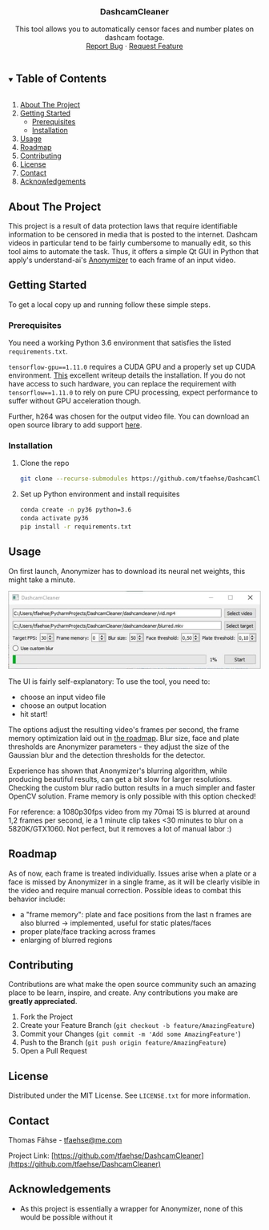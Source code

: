 <br />
<p align="center">
  <h3 align="center">DashcamCleaner</h3>

  <p align="center">
    This tool allows you to automatically censor faces and number plates on dashcam footage.
    <br />
    <a href="https://github.com/tfaehse/DashcamCleaner/issues">Report Bug</a>
    ·
    <a href="https://github.com/tfaehse/DashcamCleaner/issues">Request Feature</a>
  </p>
</p>



<!-- TABLE OF CONTENTS -->
<details open="open">
  <summary><h2 style="display: inline-block">Table of Contents</h2></summary>
  <ol>
    <li>
      <a href="#about-the-project">About The Project</a>
    </li>
    <li>
      <a href="#getting-started">Getting Started</a>
      <ul>
        <li><a href="#prerequisites">Prerequisites</a></li>
        <li><a href="#installation">Installation</a></li>
      </ul>
    </li>
    <li><a href="#usage">Usage</a></li>
    <li><a href="#roadmap">Roadmap</a></li>
    <li><a href="#contributing">Contributing</a></li>
    <li><a href="#license">License</a></li>
    <li><a href="#contact">Contact</a></li>
    <li><a href="#acknowledgements">Acknowledgements</a></li>
  </ol>
</details>



<!-- ABOUT THE PROJECT -->
## About The Project

This project is a result of data protection laws that require identifiable information to be censored in media that is posted to the internet. Dashcam videos in particular tend to be fairly cumbersome to manually edit, so this tool aims to automate the task. Thus, it offers a simple Qt GUI in Python that apply's understand-ai's [Anonymizer](https://github.com/understand-ai/anonymizer) to each frame of an input video. 

<!-- GETTING STARTED -->
## Getting Started

To get a local copy up and running follow these simple steps.

### Prerequisites

You need a working Python 3.6 environment that satisfies the listed `requirements.txt`.

`tensorflow-gpu==1.11.0` requires a CUDA GPU and a properly set up CUDA environment. [This](https://towardsdatascience.com/installing-tensorflow-with-cuda-cudnn-and-gpu-support-on-windows-10-60693e46e781) excellent writeup details the installation. If you do not have access to such hardware, you can replace the requirement with `tensorflow==1.11.0` to rely on pure CPU processing, expect performance to suffer without GPU acceleration though.

Further, h264 was chosen for the output video file. You can download an open source library to add support [here](https://github.com/cisco/openh264/releases).

### Installation

1. Clone the repo
   ```sh
   git clone --recurse-submodules https://github.com/tfaehse/DashcamCleaner.git
   ```
2. Set up Python environment and install requisites
   ```sh
   conda create -n py36 python=3.6
   conda activate py36
   pip install -r requirements.txt
   ```

<!-- USAGE EXAMPLES -->
## Usage
On first launch, Anonymizer has to download its neural net weights, this might take a minute. 


![UI screenshot](img/ui_screenshot.jpg "Screenshot of the UI")

The UI is fairly self-explanatory: To use the tool, you need to:
- choose an input video file
- choose an output location
- hit start!

The options adjust the resulting video's frames per second, the frame memory optimization laid out in [the roadmap](Roadmap). Blur size, face and plate thresholds are Anonymizer parameters - they adjust the size of the Gaussian blur and the detection thresholds for the detector. 

Experience has shown that Anonymizer's blurring algorithm, while producing beautiful results, can get a bit slow for larger resolutions. Checking the custom blur radio button results in a much simpler and faster OpenCV solution. Frame memory is only possible with this option checked!

For reference: a 1080p30fps video from my 70mai 1S is blurred at around 1,2 frames per second, ie a 1 minute clip takes <30 minutes to blur on a 5820K/GTX1060. Not perfect, but it removes a lot of manual labor :) 


<!-- ROADMAP -->
## Roadmap
As of now, each frame is treated individually. Issues arise when a plate or a face is missed by Anonymizer in a single frame, as it will be clearly visible in the video and require manual correction. Possible ideas to combat this behavior include:
- a "frame memory": plate and face positions from the last n frames are also blurred → implemented, useful for static plates/faces
- proper plate/face tracking across frames
- enlarging of blurred regions


<!-- CONTRIBUTING -->
## Contributing

Contributions are what make the open source community such an amazing place to be learn, inspire, and create. Any contributions you make are **greatly appreciated**.

1. Fork the Project
2. Create your Feature Branch (`git checkout -b feature/AmazingFeature`)
3. Commit your Changes (`git commit -m 'Add some AmazingFeature'`)
4. Push to the Branch (`git push origin feature/AmazingFeature`)
5. Open a Pull Request



<!-- LICENSE -->
## License

Distributed under the MIT License. See `LICENSE.txt` for more information.



<!-- CONTACT -->
## Contact

Thomas Fähse - tfaehse@me.com

Project Link: [https://github.com/tfaehse/DashcamCleaner](https://github.com/tfaehse/DashcamCleaner)



<!-- ACKNOWLEDGEMENTS -->
## Acknowledgements

* As this project is essentially a wrapper for Anonymizer, none of this would be possible without it
